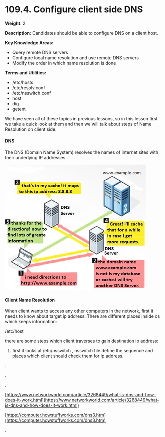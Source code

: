 # 109.4. Configure client side DNS

**Weight**: 2

**Description:** Candidates should be able to configure DNS on a client host.

**Key Knowledge Areas:**

* Query remote DNS servers
* Configure local name resolution and use remote DNS servers
* Modify the order in which name resolution is done

**Terms and Utilities:**

* /etc/hosts
* /etc/resolv.conf
* /etc/nsswitch.conf
* host
* dig
* getent

We have seen all of these topics in previous lessons, so in this lesson first  we take a quick look at them and then we will talk about steps of Name Resolution on client side.

#### DNS

The DNS \(Domain Name System\) resolves the names of internet sites with their underlying IP addresses .

![](.gitbook/assets/clientdns-howdns.jpg)

#### Client Name Resolution 

When client  wants to access any other computers in the  network, first it needs to know about target  ip address. There are different places inside os which keeps information:

/etc/host

there are some steps which client traverses to gain  destination ip address:

1. first it looks at /etc/nsswitch , nsswitch file define the sequence and places which client should check them for ip address.



.

.

.

[https://www.networkworld.com/article/3268449/what-is-dns-and-how-does-it-work.html](https://www.networkworld.com/article/3268449/what-is-dns-and-how-does-it-work.html)

[https://computer.howstuffworks.com/dns3.htm](https://computer.howstuffworks.com/dns3.htm)

.

